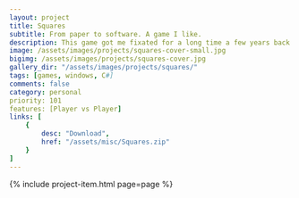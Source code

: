 ```yaml
---
layout: project
title: Squares
subtitle: From paper to software. A game I like.
description: This game got me fixated for a long time a few years back. We used to play it on pieces of paper for hours. I am so glad I was able to build and play it on the PC. The design nowadays could be better indeed, but its a solid game nevertheless. For the ones unfamiliar with the rules, each player takes turns drawing (or selecting in this case) a line. If you manage to create a square with the lines, you score a point. The player with most points when there are no more available lines, wins.
image: /assets/images/projects/squares-cover-small.jpg
bigimg: /assets/images/projects/squares-cover.jpg
gallery_dir: "/assets/images/projects/squares/"
tags: [games, windows, C#]
comments: false
category: personal
priority: 101
features: [Player vs Player]
links: [
    {
        desc: "Download",
        href: "/assets/misc/Squares.zip"
    }
]
---
```


{% include project-item.html page=page %}